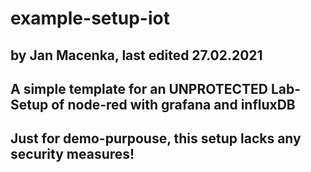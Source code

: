 # example-setup-iot
## by Jan Macenka, last edited 27.02.2021

## A simple template for an UNPROTECTED Lab-Setup of node-red with grafana and influxDB
## Just for demo-purpouse, this setup lacks any security measures!
